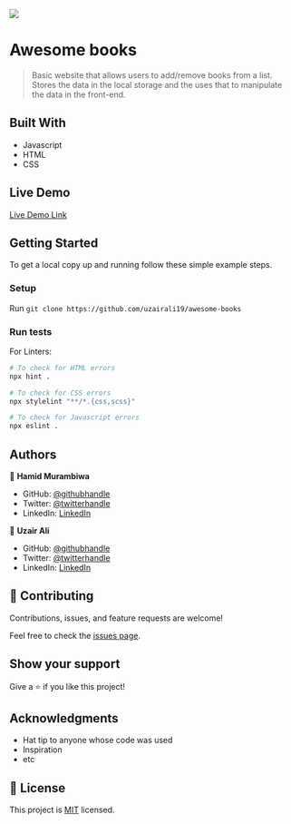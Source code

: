 ![](https://img.shields.io/badge/Microverse-blueviolet)

# Awesome books

> Basic website that allows users to add/remove books from a list. Stores the data in the local storage and the uses that to manipulate the data in the front-end.

## Built With

- Javascript
- HTML
- CSS

## Live Demo

[Live Demo Link](https://uzairali19.github.io/awesome-books/)


## Getting Started

To get a local copy up and running follow these simple example steps.
### Setup

Run `git clone https://github.com/uzairali19/awesome-books`
### Run tests

For Linters:

```bash
# To check for HTML errors
npx hint .

# To check for CSS errors
npx stylelint "**/*.{css,scss}"

# To check for Javascript errors
npx eslint .
```
## Authors

👤 **Hamid Murambiwa**

- GitHub: [@githubhandle](https://github.com/hamid-murambiwa)
- Twitter: [@twitterhandle](https://twitter.com/Hamid87789454)
- LinkedIn: [LinkedIn](https://www.linkedin.com/in/hamid-murambiwa-8a9a9520a/)

👤 **Uzair Ali**

- GitHub: [@githubhandle](https://github.com/uzairali19)
- Twitter: [@twitterhandle](https://twitter.com/MahbubA10454419)
- LinkedIn: [LinkedIn](https://www.linkedin.com/in/uzair-ali-964187166/)

## 🤝 Contributing

Contributions, issues, and feature requests are welcome!

Feel free to check the [issues page](https://github.com/uzairali19/awesome-books/issues/).

## Show your support

Give a ⭐️ if you like this project!

## Acknowledgments

- Hat tip to anyone whose code was used
- Inspiration
- etc

## 📝 License

This project is [MIT](./MIT.md) licensed.